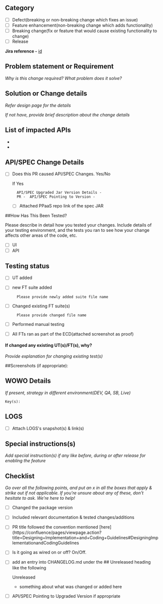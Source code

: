 ## Category
- [ ] Defect(breaking or non-breaking change which fixes an issue)
- [ ] Feature enhancement(non-breaking change which adds functionality)
- [ ] Breaking change(fix or feature that would cause existing functionality to change)
- [ ] Release

**Jira reference -** [id](url)

## Problem statement or Requirement
*Why is this change required? What problem does it solve?*

## Solution or Change details
*Refer design page for the details*

*If not have, provide brief description about the change details*

## List of impacted APIs
*

*

## API/SPEC Change Details
- [ ] Does this PR caused API/SPEC Changes. Yes/No
    
    If Yes
      
        API/SPEC Upgraded Jar Version Details -
        PR -  API/SPEC Pointing to Version -

    - [ ] Attached PPaaS repo link of the spec JAR

##How Has This Been Tested?

Please describe in detail how you tested your changes. Include details of your testing environment, and the tests you ran to see how your change affects other areas of the code, etc.
- [ ] UI
- [ ] API

## Testing status
- [ ] UT added
- [ ] new FT suite added

        Please provide newly added suite file name
- [ ] Changed existing FT suite(s)

        Please provide changed file name
- [ ] Performed manual testing
- [ ] All FTs ran as part of the ECD(attached screenshot as proof)

#### If changed any existing UT(s)/FT(s), why?
*Provide explanation for changing existing test(s)*

##Screenshots (if appropriate):


## WOWO Details
*If present, strategy in different environment(DEV, QA, SB, Live)*

    Key(s):    

## LOGS

- [ ] Attach LOGS's snapshot(s) & link(s)




## Special instructions(s)
*Add special instruction(s) if any like before, during or after release for enabling the feature*

## Checklist
*Go over all the following points, and put an x in all the boxes that apply & strike out if not applicable. If you're unsure about any of these, don't hesitate to ask. We're here to help!*
- [ ] Changed the package version
- [ ] Included relevant documentation & tested changes/additions
- [ ] PR title followed the convention mentioned [here](https://confluence/pages/viewpage.action?title=Designing+Implementation+and+Coding+Guidelines#DesigningImplementationandCodingGuidelines
- [ ] Is it going as wired on or off?
  On/Off.
- [ ] add an entry into CHANGELOG.md under the ## Unreleased heading like the following
     
     Unreleased
  * something about what was changed or added here
- [ ] API/SPEC Pointing to Upgraded Version if appropriate


